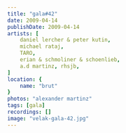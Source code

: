 ```yaml
---
title: "gala#42"
date: 2009-04-14
publishDate: 2009-04-14
artists: [
    daniel lercher & peter kutin,
    michael rataj,
    TARO,
    erian & schmoliner & schoenlieb,
    a.d martinz, rhsjb,
]
location: {
    name: "brut"
}
photos: "alexander martinz"
tags: [gala]
recordings: []
image: "velak-gala-42.jpg"
---
```

